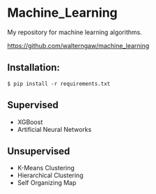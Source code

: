 # Machine_Learning
My repository for machine learning algorithms.

https://github.com/walterngaw/machine_learning

## Installation:
	$ pip install -r requirements.txt

## Supervised
- XGBoost
- Artificial Neural Networks

## Unsupervised
- K-Means Clustering
- Hierarchical Clustering
- Self Organizing Map
